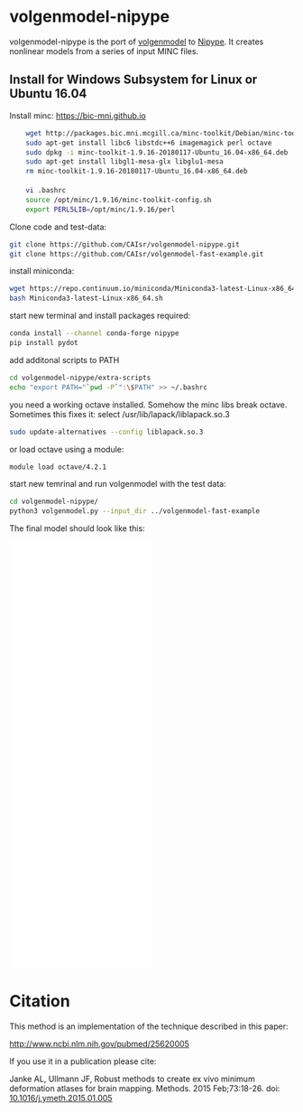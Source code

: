 # volgenmodel-nipype
volgenmodel-nipype is the port of [volgenmodel](https://github.com/andrewjanke/volgenmodel) to [Nipype](https://github.com/nipy/nipype). It creates nonlinear models from a series of input MINC files.

## Install for Windows Subsystem for Linux or Ubuntu 16.04
Install minc: https://bic-mni.github.io
```bash
    wget http://packages.bic.mni.mcgill.ca/minc-toolkit/Debian/minc-toolkit-1.9.16-20180117-Ubuntu_16.04-x86_64.deb
    sudo apt-get install libc6 libstdc++6 imagemagick perl octave
    sudo dpkg -i minc-toolkit-1.9.16-20180117-Ubuntu_16.04-x86_64.deb
    sudo apt-get install libgl1-mesa-glx libglu1-mesa
    rm minc-toolkit-1.9.16-20180117-Ubuntu_16.04-x86_64.deb

    vi .bashrc
    source /opt/minc/1.9.16/minc-toolkit-config.sh
    export PERL5LIB=/opt/minc/1.9.16/perl
```

Clone code and test-data:    
```bash
git clone https://github.com/CAIsr/volgenmodel-nipype.git
git clone https://github.com/CAIsr/volgenmodel-fast-example.git
```

install miniconda:
```bash
wget https://repo.continuum.io/miniconda/Miniconda3-latest-Linux-x86_64.sh
bash Miniconda3-latest-Linux-x86_64.sh
```

start new terminal and install packages required:
```bash
conda install --channel conda-forge nipype
pip install pydot
```

add additonal scripts to PATH
```bash
cd volgenmodel-nipype/extra-scripts
echo "export PATH="`pwd -P`":\$PATH" >> ~/.bashrc
```

you need a working octave installed. Somehow the minc libs break octave. Sometimes this fixes it:
select /usr/lib/lapack/liblapack.so.3
```bash
sudo update-alternatives --config liblapack.so.3
```
or load octave using a module:
```bash
module load octave/4.2.1
```

start new temrinal and run volgenmodel with the test data:
```bash
cd volgenmodel-nipype/
python3 volgenmodel.py --input_dir ../volgenmodel-fast-example
```



The final model should look like this:

![mouse model triplanar](https://raw.githubusercontent.com/carlohamalainen/volgenmodel-fast-example/master/model-2016-01-09.png)

# Citation
This method is an implementation of the technique described in this paper:

   http://www.ncbi.nlm.nih.gov/pubmed/25620005

If you use it in a publication please cite:

   Janke AL, Ullmann JF, Robust methods to create ex vivo minimum
deformation atlases for brain mapping.
   Methods. 2015 Feb;73:18-26. doi: [10.1016/j.ymeth.2015.01.005](http://dx.doi.org/10.1016/j.ymeth.2015.01.005)
